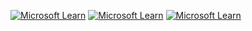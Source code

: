 [![Microsoft Learn](https://learn.microsoft.com/en-us/training/achievements/github/introduction-to-github.svg)](https://learn.microsoft.com/en-us/users/giorgi-tetunashvili/#badges-section)
[![Microsoft Learn](https://learn.microsoft.com/en-us/training/achievements/student-evangelism/introduction-to-git-badge.svg)](https://learn.microsoft.com/en-us/users/giorgi-tetunashvili/#badges-section)
[![Microsoft Learn](https://learn.microsoft.com/en-us/training/achievements/generic-badge.svg)](https://learn.microsoft.com/en-us/users/giorgi-tetunashvili/#badges-section)
<!--
**tetuna/tetuna** is a ✨ _special_ ✨ repository because its `README.md` (this file) appears on your GitHub profile.

Here are some ideas to get you started:

- 🔭 I’m currently working on ...
- 🌱 I’m currently learning ...
- 👯 I’m looking to collaborate on ...
- 🤔 I’m looking for help with ...
- 💬 Ask me about ...
- 📫 How to reach me: ...
- 😄 Pronouns: ...
- ⚡ Fun fact: ...
-->
